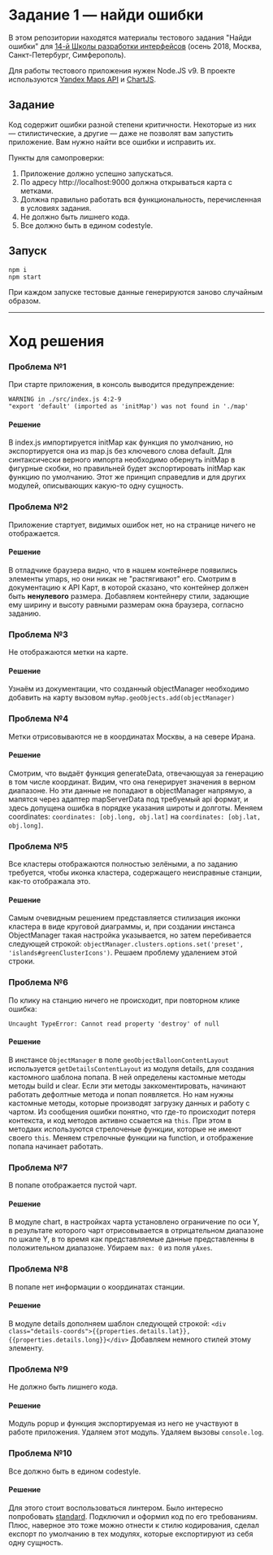 # Задание 1 — найди ошибки

В этом репозитории находятся материалы тестового задания "Найди ошибки" для [14-й Школы разработки интерфейсов](https://academy.yandex.ru/events/frontend/shri_msk-2018-2) (осень 2018, Москва, Санкт-Петербург, Симферополь).

Для работы тестового приложения нужен Node.JS v9. В проекте используются [Yandex Maps API](https://tech.yandex.ru/maps/doc/jsapi/2.1/quick-start/index-docpage/) и [ChartJS](http://www.chartjs.org).

## Задание

Код содержит ошибки разной степени критичности. Некоторые из них — стилистические, а другие — даже не позволят вам запустить приложение. Вам нужно найти все ошибки и исправить их.

Пункты для самопроверки:

1. Приложение должно успешно запускаться.
1. По адресу http://localhost:9000 должна открываться карта с метками.
1. Должна правильно работать вся функциональность, перечисленная в условиях задания.
1. Не должно быть лишнего кода.
1. Все должно быть в едином codestyle.

## Запуск

```
npm i
npm start
```

При каждом запуске тестовые данные генерируются заново случайным образом.

---

# Ход решения

### Проблема №1
При старте приложения, в консоль выводится предупреждение:
```
WARNING in ./src/index.js 4:2-9
"export 'default' (imported as 'initMap') was not found in './map'
```
#### Решение
В index.js импортируется initMap как функция по умолчанию, но экспортируется она из map.js без ключевого слова default. Для синтаксически верного импорта необходимо обернуть initMap в фигурные скобки, но правильней будет экспортировать initMap как функцию по умолчанию. Этот же принцип справедлив и для других модулей, описывающих какую-то одну сущность.

### Проблема №2
Приложение стартует, видимых ошибок нет, но на странице ничего не отображается.
#### Решение
В отладчике браузера видно, что в нашем контейнере появились элементы ymaps, но они никак не "растягивают" его. Смотрим в документацию к API Карт, в которой сказано, что контейнер должен быть **ненулевого** размера. Добавляем контейнеру стили, задающие ему ширину и высоту равными размерам окна браузера, согласно заданию.

### Проблема №3
Не отображаются метки на карте.
#### Решение
Узнаём из документации, что созданный objectManager необходимо добавить на карту вызовом ```myMap.geoObjects.add(objectManager)```

### Проблема №4
Метки отрисовываются не в координатах Москвы, а на севере Ирана.
#### Решение
Смотрим, что выдаёт функция generateData, отвечающуая за генерацию в том числе координат. Видим, что она генерирует значения в верном диапазоне. Но эти данные не попадают в objectManager напрямую, а мапятся через адаптер mapServerData под требуемый api формат, и здесь допущена ошибка в порядке указания широты и долготы. Меняем coordinates: ```coordinates: [obj.long, obj.lat]``` на ```coordinates: [obj.lat, obj.long]```.

### Проблема №5
Все кластеры отображаются полностью зелёными, а по заданию требуется, чтобы иконка кластера, содержащего неисправные станции, как-то отображала это.
#### Решение
Самым очевидным решением представляется стилизация иконки кластера в виде круговой диаграммы, и, при создании инстанса ObjectManager такая настройка указывается, но затем перебивается следующей строкой: ```objectManager.clusters.options.set('preset', 'islands#greenClusterIcons')```. Решаем проблему удалением этой строки.

### Проблема №6
По клику на станцию ничего не происходит, при повторном клике ошибка:
```
Uncaught TypeError: Cannot read property 'destroy' of null
```
#### Решение
В инстансе ```ObjectManager``` в поле ```geoObjectBalloonContentLayout``` используется ```getDetailsContentLayout``` из модуля details, для создания кастомного шаблона попапа. В ней определены кастомные методы методы build и clear. Если эти методы заккоментировать, начинают работать дефолтные метода и попап появляется. Но нам нужны кастомные методы, которые производят загрузку данных и работу с чартом. Из сообщения ошибки понятно, что где-то происходит потеря контекста, и код методов активно ссыается на ```this```. При этом в методаих используются стрелоченые функции, которые не имеют своего ```this```. Меняем стрелочные функции на function, и отображение попапа начинает работать.

### Проблема №7
В попапе отображается пустой чарт.
#### Решение
В модуле chart, в настройках чарта установлено ограничение по оси Y, в результате которого чарт отрисовывается в отрицательном диапазоне по шкале Y, в то время как представляемые данные представленны в положительном диапазоне. Убираем ```max: 0``` из поля ```yAxes```.

### Проблема №8
В попапе нет информации о координатах станции.
#### Решение
В модуле details дополняем шаблон следующей строкой:
```<div class="details-coords">{{properties.details.lat}}, {{properties.details.long}}</div>```
Добавляем немного стилей этому элементу.

### Проблема №9
Не должно быть лишнего кода.
#### Решение
Модуль popup и функция экспортируемая из него не участвуют в работе приложения. Удаляем этот модуль. Удаляем вызовы ```console.log```.

### Проблема №10
Все должно быть в едином codestyle.
#### Решение
Для этого стоит воспользоваться линтером. Было интересно попробовать [standard](https://standardjs.com/). Подключил и оформил код по его требованиям. Плюс, наверное это тоже можно отнести к стилю кодирования, сделал експорт по умолчанию в тех модулях, которые експортируют из себя одну сущность.